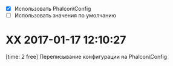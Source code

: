 - [x] Использовать Phalcon\Config
- [ ] Использовать значения по умолчанию

# XX 2017-01-17 12:10:27

[time: 2 free] Переписывание конфигурации на Phalcon\Config

